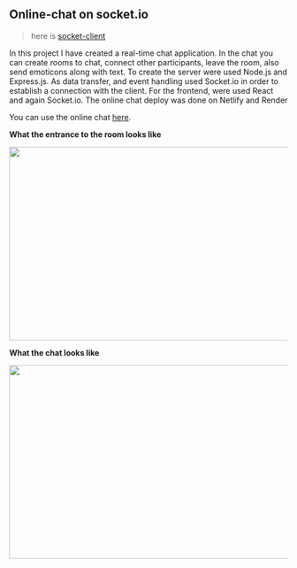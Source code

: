 ## Online-chat on socket.io
> here is [socket-client](https://github.com/DimaKichigin/socket-client)

In this project I have created a real-time chat application. In the chat you can create rooms to chat, connect other participants, leave the room, also send emoticons along with text. To create the server were used Node.js and Express.js. As data transfer, and event handling used Socket.io in order to establish a connection with the client. For the frontend, were used React and again Socket.io. The online chat deploy was done on Netlify and Render

You can use the online chat [here](https://socket-chat-client.netlify.app/).

**What the entrance to the room looks like**

<img src="https://github.com/user-attachments/assets/d7971ce0-63f6-4f9e-8b3d-8c8afa2ba187" width="600" height="350">

**What the chat looks like**

<img src="https://github.com/user-attachments/assets/4ea7346e-bac9-4898-b5d0-fe6d219f2568" width="600" height="350">
